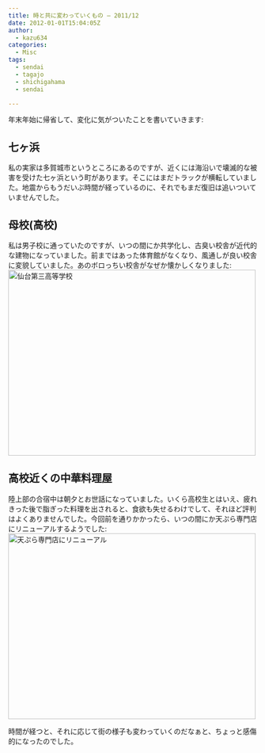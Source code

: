 ```yaml
---
title: 時と共に変わっていくもの – 2011/12
date: 2012-01-01T15:04:05Z
author:
  - kazu634
categories:
  - Misc
tags:
  - sendai
  - tagajo
  - shichigahama
  - sendai

---
```

年末年始に帰省して、変化に気がついたことを書いていきます:

## 七ヶ浜

私の実家は多賀城市というところにあるのですが、近くには海沿いで壊滅的な被害を受けた七ヶ浜という町があります。そこにはまだトラックが横転していました。地震からもうだいぶ時間が経っているのに、それでもまだ復旧は追いついていませんでした。

## 母校(高校)

<p style="text-align: left;">
  私は男子校に通っていたのですが、いつの間にか共学化し、古臭い校舎が近代的な建物になっていました。前まではあった体育館がなくなり、風通しが良い校舎に変貌していました。あのボロっちい校舎がなぜか懐かしくなりました:<br /> <a href="http://www.flickr.com/photos/42332031@N02/6606100351/" onclick="__gaTracker('send', 'event', 'outbound-article', 'http://www.flickr.com/photos/42332031@N02/6606100351/', '');" title="仙台第三高等学校 by kazu634, on Flickr"><img class="aligncenter" src="http://farm8.staticflickr.com/7162/6606100351_5f4913ea4f.jpg" alt="仙台第三高等学校" width="500" height="375" /></a>
</p>

## 高校近くの中華料理屋

<p style="text-align: left;">
  陸上部の合宿中は朝夕とお世話になっていました。いくら高校生とはいえ、疲れきった後で脂ぎった料理を出されると、食欲も失せるわけでして、それほど評判はよくありませんでした。今回前を通りかかったら、いつの間にか天ぷら専門店にリニューアルするようでした:<br /> <a href="http://www.flickr.com/photos/42332031@N02/6606099801/" onclick="__gaTracker('send', 'event', 'outbound-article', 'http://www.flickr.com/photos/42332031@N02/6606099801/', '');" title="天ぷら専門店にリニューアル by kazu634, on Flickr"><img class="aligncenter" src="http://farm8.staticflickr.com/7172/6606099801_88bb18dfda.jpg" alt="天ぷら専門店にリニューアル" width="500" height="375" /></a>
</p>

<p style="text-align: left;">
  時間が経つと、それに応じて街の様子も変わっていくのだなぁと、ちょっと感傷的になったのでした。
</p>
